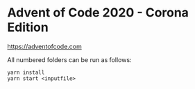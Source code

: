 # Advent of Code 2020 - Corona Edition
https://adventofcode.com

All numbered folders can be run as follows:
```
yarn install
yarn start <inputfile>
```